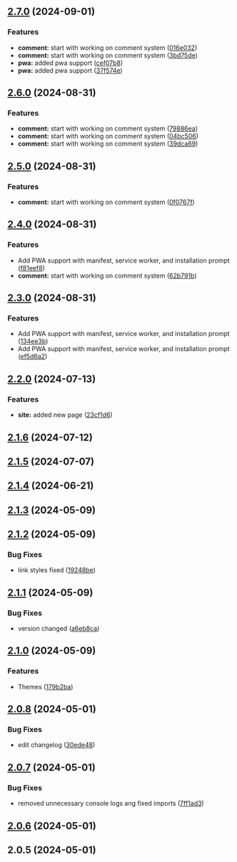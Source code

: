 

## [2.7.0](https://github.com/deprecated-guy/rdpctd/compare/2.6.0...2.7.0) (2024-09-01)


### Features

* **comment:** start with working on comment system ([016e032](https://github.com/deprecated-guy/rdpctd/commit/016e032acd40f3e06110eee82601636648c991d3))
* **comment:** start with working on comment system ([3bd75de](https://github.com/deprecated-guy/rdpctd/commit/3bd75debfac6c7ae56753ee3e81ac3297b884b75))
* **pwa:** added pwa support ([cef07b8](https://github.com/deprecated-guy/rdpctd/commit/cef07b8e4a8376cb88ad9bcc5750d51c6f15121a))
* **pwa:** added pwa support ([37f574e](https://github.com/deprecated-guy/rdpctd/commit/37f574ef8b4766913b99c7b319e5d969df82cd24))

## [2.6.0](https://github.com/deprecated-guy/rdpctd/compare/2.5.0...2.6.0) (2024-08-31)


### Features

* **comment:** start with working on comment system ([79886ea](https://github.com/deprecated-guy/rdpctd/commit/79886ea8e3db3eddea27b3d0422e9c13ef32babd))
* **comment:** start with working on comment system ([04bc506](https://github.com/deprecated-guy/rdpctd/commit/04bc50600fec4a83929d8764d5ef6e29a7a909b2))
* **comment:** start with working on comment system ([39dca69](https://github.com/deprecated-guy/rdpctd/commit/39dca6931e3592ef07a4968e3edb4fe48ad1b9d6))

## [2.5.0](https://github.com/deprecated-guy/rdpctd/compare/2.4.0...2.5.0) (2024-08-31)


### Features

* **comment:** start with working on comment system ([0f0767f](https://github.com/deprecated-guy/rdpctd/commit/0f0767fdbb92d42aed4b13816558eac36fffba04))

## [2.4.0](https://github.com/deprecated-guy/rdpctd/compare/2.3.0...2.4.0) (2024-08-31)


### Features

* Add PWA support with manifest, service worker, and installation prompt ([f81eef8](https://github.com/deprecated-guy/rdpctd/commit/f81eef87fb9d3422145e6d56becf3e0df960907e))
* **comment:** start with working on comment system ([62b791b](https://github.com/deprecated-guy/rdpctd/commit/62b791b99d81eaf98f6e49f8679c1f906dc62528))

## [2.3.0](https://github.com/deprecated-guy/rdpctd/compare/2.2.0...2.3.0) (2024-08-31)


### Features

* Add PWA support with manifest, service worker, and installation prompt ([134ee3b](https://github.com/deprecated-guy/rdpctd/commit/134ee3bb5a36bb8b337460384c92bb2f507e3a73))
* Add PWA support with manifest, service worker, and installation prompt ([ef5d6a2](https://github.com/deprecated-guy/rdpctd/commit/ef5d6a20583147d5cde1093691c916500c239e79))

## [2.2.0](https://github.com/deprecated-guy/rdpctd/compare/2.1.6...2.2.0) (2024-07-13)


### Features

* **site:** added new page ([23cf1d6](https://github.com/deprecated-guy/rdpctd/commit/23cf1d60e336ab0b4da1e928abcb23380bbdae00))

## [2.1.6](https://github.com/deprecated-guy/rdpctd/compare/2.1.5...2.1.6) (2024-07-12)

## [2.1.5](https://github.com/deprecated-guy/rdpctd/compare/2.1.4...2.1.5) (2024-07-07)

## [2.1.4](https://github.com/deprecated-guy/rdpctd/compare/2.1.3...2.1.4) (2024-06-21)

## [2.1.3](https://github.com/deprecated-guy/rdpctd/compare/2.1.2...2.1.3) (2024-05-09)

## [2.1.2](https://github.com/deprecated-guy/rdpctd/compare/2.1.1...2.1.2) (2024-05-09)


### Bug Fixes

* link styles fixed ([19248be](https://github.com/deprecated-guy/rdpctd/commit/19248bed012948b21de09f88ef10898a0bda21f2))

## [2.1.1](https://github.com/deprecated-guy/rdpctd/compare/2.1.0...2.1.1) (2024-05-09)


### Bug Fixes

* version changed ([a6eb8ca](https://github.com/deprecated-guy/rdpctd/commit/a6eb8ca85825290d281148c76f72006e5c654cea))

## [2.1.0](https://github.com/deprecated-guy/rdpctd/compare/2.0.8...2.1.0) (2024-05-09)


### Features

* Themes ([179b2ba](https://github.com/deprecated-guy/rdpctd/commit/179b2bad78a6c248bc8daf5af909e00ee035d204))

## [2.0.8](https://github.com/deprecated-guy/rdpctd/compare/2.0.7...2.0.8) (2024-05-01)


### Bug Fixes

* edit changelog ([30ede48](https://github.com/deprecated-guy/rdpctd/commit/30ede4818d2c142af9ef7a7e437ea0b83d01f62e))

## [2.0.7](https://github.com/deprecated-guy/rdpctd/compare/2.0.6...2.0.7) (2024-05-01)


### Bug Fixes

* removed unnecessary console logs ang fixed imports ([7ff1ad3](https://github.com/deprecated-guy/rdpctd/commit/7ff1ad3f3390315e8a7a636e818fa81924c758e2))

## [2.0.6](https://github.com/deprecated-guy/rdpctd/compare/2.0.5...2.0.6) (2024-05-01)

## 2.0.5 (2024-05-01)

